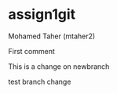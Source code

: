 # assign1git
Mohamed Taher (mtaher2)

First comment

This is a change on newbranch

test branch change
